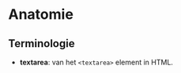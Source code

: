 <!-- @license CC0-1.0 -->

# Anatomie

## Terminologie

- **textarea**: van het `<textarea>` element in HTML.
